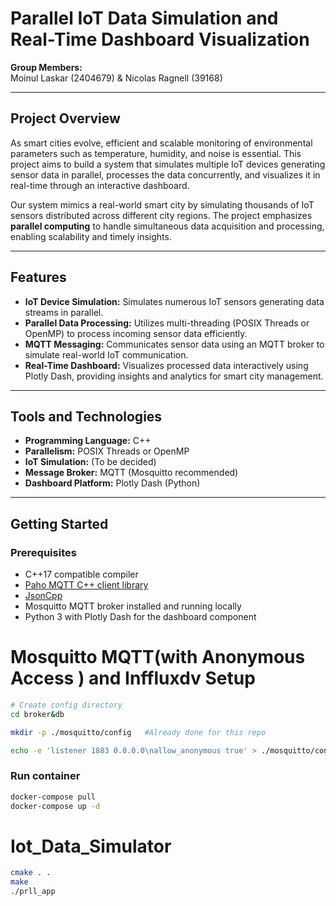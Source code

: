 # Parallel IoT Data Simulation and Real-Time Dashboard Visualization

**Group Members:**  
Moinul Laskar (2404679) & Nicolas Ragnell (39168)

---

## Project Overview

As smart cities evolve, efficient and scalable monitoring of environmental parameters such as temperature, humidity, and noise is essential. This project aims to build a system that simulates multiple IoT devices generating sensor data in parallel, processes the data concurrently, and visualizes it in real-time through an interactive dashboard.

Our system mimics a real-world smart city by simulating thousands of IoT sensors distributed across different city regions. The project emphasizes **parallel computing** to handle simultaneous data acquisition and processing, enabling scalability and timely insights.

---

## Features

- **IoT Device Simulation:** Simulates numerous IoT sensors generating data streams in parallel.
- **Parallel Data Processing:** Utilizes multi-threading (POSIX Threads or OpenMP) to process incoming sensor data efficiently.
- **MQTT Messaging:** Communicates sensor data using an MQTT broker to simulate real-world IoT communication.
- **Real-Time Dashboard:** Visualizes processed data interactively using Plotly Dash, providing insights and analytics for smart city management.

---

## Tools and Technologies

- **Programming Language:** C++
- **Parallelism:** POSIX Threads or OpenMP
- **IoT Simulation:** (To be decided)
- **Message Broker:** MQTT (Mosquitto recommended)
- **Dashboard Platform:** Plotly Dash (Python)

---

## Getting Started

### Prerequisites

- C++17 compatible compiler
- [Paho MQTT C++ client library](https://github.com/eclipse/paho.mqtt.cpp)
- [JsonCpp](https://github.com/open-source-parsers/jsoncpp)
- Mosquitto MQTT broker installed and running locally
- Python 3 with Plotly Dash for the dashboard component

# Mosquitto MQTT(with Anonymous Access ) and Inffluxdv Setup

```bash
# Create config directory
cd broker&db

mkdir -p ./mosquitto/config   #Already done for this repo 

echo -e 'listener 1883 0.0.0.0\nallow_anonymous true' > ./mosquitto/config/mosquitto.conf #done
```
### Run container 
```bash
docker-compose pull
docker-compose up -d
```


# Iot_Data_Simulator

```bash
cmake . .
make
./prll_app

```